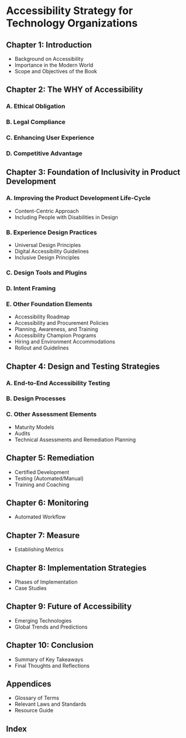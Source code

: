 # Accessibility Strategy for Technology Organizations

## Chapter 1: Introduction
- Background on Accessibility
- Importance in the Modern World
- Scope and Objectives of the Book

## Chapter 2: The WHY of Accessibility
### A. Ethical Obligation
### B. Legal Compliance
### C. Enhancing User Experience
### D. Competitive Advantage

## Chapter 3: Foundation of Inclusivity in Product Development
### A. Improving the Product Development Life-Cycle
  - Content-Centric Approach
  - Including People with Disabilities in Design
### B. Experience Design Practices
  - Universal Design Principles
  - Digital Accessibility Guidelines
  - Inclusive Design Principles
### C. Design Tools and Plugins
### D. Intent Framing
### E. Other Foundation Elements
  - Accessibility Roadmap
  - Accessibility and Procurement Policies
  - Planning, Awareness, and Training
  - Accessibility Champion Programs
  - Hiring and Environment Accommodations
  - Rollout and Guidelines

## Chapter 4: Design and Testing Strategies
### A. End-to-End Accessibility Testing
### B. Design Processes
### C. Other Assessment Elements
  - Maturity Models
  - Audits
  - Technical Assessments and Remediation Planning

## Chapter 5: Remediation
- Certified Development
- Testing (Automated/Manual)
- Training and Coaching

## Chapter 6: Monitoring
- Automated Workflow

## Chapter 7: Measure
- Establishing Metrics

## Chapter 8: Implementation Strategies
- Phases of Implementation
- Case Studies

## Chapter 9: Future of Accessibility
- Emerging Technologies
- Global Trends and Predictions

## Chapter 10: Conclusion
- Summary of Key Takeaways
- Final Thoughts and Reflections

## Appendices
- Glossary of Terms
- Relevant Laws and Standards
- Resource Guide

## Index
